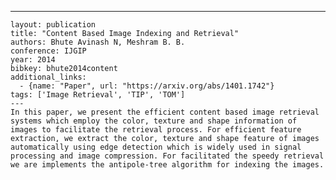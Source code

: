 ---
    layout: publication
    title: "Content Based Image Indexing and Retrieval"
    authors: Bhute Avinash N, Meshram B. B.
    conference: IJGIP
    year: 2014
    bibkey: bhute2014content
    additional_links:
      - {name: "Paper", url: "https://arxiv.org/abs/1401.1742"}
    tags: ['Image Retrieval', 'TIP', 'TOM']
    ---
    In this paper, we present the efficient content based image retrieval systems which employ the color, texture and shape information of images to facilitate the retrieval process. For efficient feature extraction, we extract the color, texture and shape feature of images automatically using edge detection which is widely used in signal processing and image compression. For facilitated the speedy retrieval we are implements the antipole-tree algorithm for indexing the images.